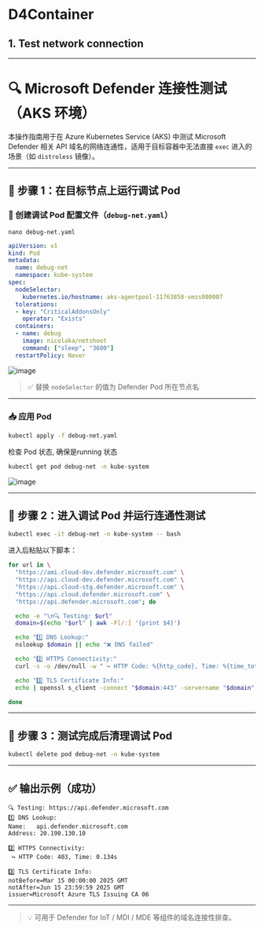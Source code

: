 # D4Container

## 1. Test network connection

---
# 🔍 Microsoft Defender 连接性测试（AKS 环境）

本操作指南用于在 Azure Kubernetes Service (AKS) 中测试 Microsoft Defender 相关 API 域名的网络连通性，适用于目标容器中无法直接 `exec` 进入的场景（如 `distroless` 镜像）。

---

## 🚀 步骤 1：在目标节点上运行调试 Pod

### 📄 创建调试 Pod 配置文件（`debug-net.yaml`）

```
nano debug-net.yaml
```

```yaml
apiVersion: v1
kind: Pod
metadata:
  name: debug-net
  namespace: kube-system
spec:
  nodeSelector:
    kubernetes.io/hostname: aks-agentpool-11763858-vmss000007
  tolerations:
  - key: "CriticalAddonsOnly"
    operator: "Exists"
  containers:
  - name: debug
    image: nicolaka/netshoot
    command: ["sleep", "3600"]
  restartPolicy: Never
````

![image](https://github.com/user-attachments/assets/1690df7d-10a9-4ba5-80e9-37f23270577b)


> ✅ 替换 `nodeSelector` 的值为 Defender Pod 所在节点名

---

### 📥 应用 Pod

```bash
kubectl apply -f debug-net.yaml
```

检查 Pod 状态, 确保是running 状态

```bash
kubectl get pod debug-net -n kube-system
```

![image](https://github.com/user-attachments/assets/671b7c3e-cbee-42a0-bd28-38e2af02b1c4)

---

## 🧪 步骤 2：进入调试 Pod 并运行连通性测试

```bash
kubectl exec -it debug-net -n kube-system -- bash
```

进入后粘贴以下脚本：

```bash
for url in \
  "https://ami.cloud-dev.defender.microsoft.com" \
  "https://api.cloud-dev.defender.microsoft.com" \
  "https://api.cloud-stg.defender.microsoft.com" \
  "https://api.cloud.defender.microsoft.com" \
  "https://api.defender.microsoft.com"; do

  echo -e "\n🔍 Testing: $url"
  domain=$(echo "$url" | awk -F[/:] '{print $4}')

  echo "1️⃣ DNS Lookup:"
  nslookup $domain || echo "❌ DNS failed"

  echo "2️⃣ HTTPS Connectivity:"
  curl -s -o /dev/null -w " ↪ HTTP Code: %{http_code}, Time: %{time_total}s\n" --connect-timeout 5 "$url" || echo "❌ Curl failed"

  echo "3️⃣ TLS Certificate Info:"
  echo | openssl s_client -connect "$domain:443" -servername "$domain" 2>/dev/null | openssl x509 -noout -dates -subject -issuer || echo "❌ TLS Cert fetch failed"

done
```

---

## 🧹 步骤 3：测试完成后清理调试 Pod

```bash
kubectl delete pod debug-net -n kube-system
```

---

## ✅ 输出示例（成功）

```
🔍 Testing: https://api.defender.microsoft.com
1️⃣ DNS Lookup:
Name:	api.defender.microsoft.com
Address: 20.190.130.10

2️⃣ HTTPS Connectivity:
 ↪ HTTP Code: 403, Time: 0.134s

3️⃣ TLS Certificate Info:
notBefore=Mar 15 00:00:00 2025 GMT
notAfter=Jun 15 23:59:59 2025 GMT
issuer=Microsoft Azure TLS Issuing CA 06
```

---

> 💡 可用于 Defender for IoT / MDI / MDE 等组件的域名连接性排查。
